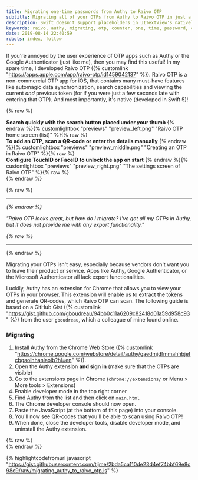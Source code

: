 ```yaml
---
title: Migrating one-time passwords from Authy to Raivo OTP
subtitle: Migrating all of your OTPs from Authy to Raivo OTP in just a few minutes.
description: Swift doesn't support placeholders in UITextView's natively, so here is the proper way to implement a placeholder in a UITextView. You can do it yourself in under 1 minute.
keywords: raivo, authy, migrating, otp, counter, one, time, password, client, native, app, swift, secure, fast, lightweight, token, two, second, factor
date: 2019-08-14 22:40:59
robots: index, follow
---
```


If you're annoyed by the user experience of OTP apps such as Authy or the Google Authenticator (just like me), then you may find this useful! In my spare time, I developed Raivo OTP ({% customlink "https://apps.apple.com/app/raivo-otp/id1459042137" %}). Raivo OTP is a non-commercial OTP app for iOS, that contains many must-have features like automagic data synchronization, search capabilities and viewing the current *and* previous token (for if you were just a few seconds late with entering that OTP). And most importantly, it's native (developed in Swift 5)!

{% raw %}
<div class="row">
    <div class="col-md-4 text-center">
        <strong>Search quickly with the search button placed under your thumb</strong>
        {% endraw %}{% customlightbox "previews" "preview_left.png" "Raivo OTP home screen (list)" %}{% raw %}
    </div>
    <div class="col-md-4 text-center">
        <strong>To add an OTP, scan a QR-code or enter the details manually</strong>
        {% endraw %}{% customlightbox "previews" "preview_middle.png" "Creating an OTP in Raivo OTP" %}{% raw %}
    </div>
    <div class="col-md-4 text-center">
        <strong>Configure TouchID or FaceID to unlock the app on start</strong>
        {% endraw %}{% customlightbox "previews" "preview_right.png" "The settings screen of Raivo OTP" %}{% raw %}
    </div>
</div>
{% endraw %}

{% raw %}
<hr><div class="text-center"><i>
{% endraw %}

"Raivo OTP looks great, but how do I migrate? I've got all my OTPs in Authy, but it does not provide me with any export functionality."

{% raw %}
</i></div><hr>
{% endraw %}

Migrating your OTPs isn't easy, especially because vendors don't want you to leave their product or service. Apps like Authy, Google Authenticator, or the Microsoft Authenticator all lack export functionalities.

Luckily, Authy has an extension for Chrome that allows you to view your OTPs in your browser. This extension will enable us to extract the tokens and generate QR-codes, which Raivo OTP can scan. The following guide is based on a GitHub Gist ({% customlink "https://gist.github.com/gboudreau/94bb0c11a6209c82418d01a59d958c93" %}) from the user `gboudreau`, which a colleague of mine found online.

### Migrating

1. Install Authy from the Chrome Web Store ({% customlink "https://chrome.google.com/webstore/detail/authy/gaedmjdfmmahhbjefcbgaolhhanlaolb?hl=en" %}).
2. Open the Authy extension **and sign in** (make sure that the OTPs are visible)
3. Go to the extensions page in Chrome (`chrome://extensions/` or Menu > More tools > Extensions)
4. Enable developer mode in the top right corner
5. Find Authy from the list and then click on `main.html`
6. The Chrome developer console should now open.
7. Paste the JavaScript (at the bottom of this page) into your console.
8. You'll now see QR-codes that you'll be able to scan using Raivo OTP!
9. When done, close the developer tools, disable developer mode, and uninstall the Authy extension.

{% raw %}
<br>
{% endraw %}

{% highlightcodefromurl javascript "https://gist.githubusercontent.com/tijme/2bda5ca110de23d4ef74bbf69e8c98c9/raw/migrating_authy_to_raivo_otp.js" %}

